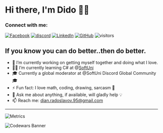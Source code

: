# Hi there, I'm Dido :technologist:
### Connect with me:
[![Facebook](https://img.shields.io/badge/-Facebook-00B2FF?style=flat-square&logo=Facebook&logoColor=white)](https://www.facebook.com/dian.radoslavov.95/)
[![discord](https://img.shields.io/badge/Mokgul-4554-blue?logo=discord&logoColor=white)]()
[![LinkedIn](https://img.shields.io/badge/-LinkedIn-0e76a8?style=flat-square&logo=Linkedin&logoColor=white)](https://www.linkedin.com/in/dian-radoslavov-65696ab1/)
[![GitHub](https://img.shields.io/badge/-Github-000000?style=flat-square&logo=Github&logoColor=white)](https://github.com/mokgul)
![visitors](https://visitor-badge.glitch.me/badge?page_id=mokgul)
## If you know you can do better..then do better.
- 🔭 I’m currently working on getting myself together and doing what I love.
- :man_student: I’m currently learning C# at @[SoftUni](https://github.com/SoftUni)
- :mortar_board: Currently a global moderator at @SoftUni Discord Global Community :mortar_board: 
- ⚡ Fun fact: I love math, coding, drawing, sarcasm :see_no_evil:
- 💬 Ask me about anything, if available, will gladly help :bulb:
- 📫 Reach me: dian.radoslavov.95@gmail.com
---


![Metrics](https://metrics.lecoq.io/mokgul?template=classic&languages=1&achievements=1&leetcode=1&base=header%2C%20activity%2C%20community%2C%20repositories%2C%20metadata&base.indepth=false&base.hireable=false&base.skip=false&languages=false&languages.limit=8&languages.threshold=0%25&languages.other=false&languages.colors=github&languages.sections=most-used&languages.indepth=false&languages.analysis.timeout=15&languages.analysis.timeout.repositories=7.5&languages.categories=markup%2C%20programming&languages.recent.categories=markup%2C%20programming&languages.recent.load=300&languages.recent.days=14&achievements=false&achievements.threshold=C&achievements.secrets=true&achievements.display=compact&achievements.limit=0&leetcode=false&leetcode.user=Mokgul&leetcode.sections=solved&leetcode.limit.skills=10&leetcode.limit.recent=2&config.timezone=Europe%2FSofia)

![Codewars Banner](https://www.codewars.com/users/Mokgul/badges/large)<br>
